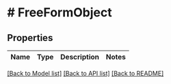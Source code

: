 # # FreeFormObject

## Properties

| Name | Type | Description | Notes |
| ---- | ---- | ----------- | ----- |

[[Back to Model list]](../../README.md#models) [[Back to API list]](../../README.md#endpoints) [[Back to README]](../../README.md)
